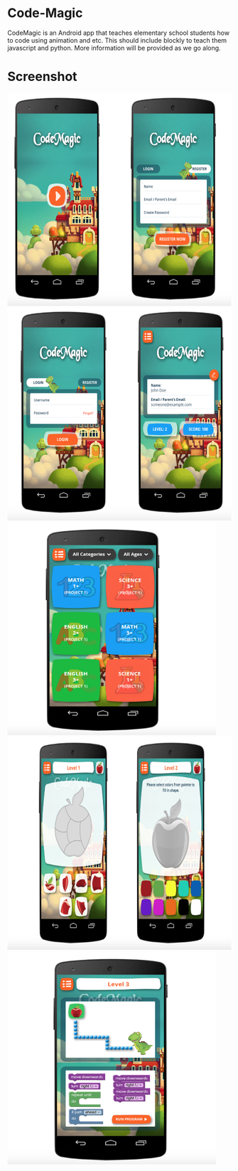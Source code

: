# Code-Magic
CodeMagic is an Android app that teaches elementary school students how to code using animation and etc.  This should include blockly to teach them javascript and python.  More information will be provided as we go along.
# Screenshot
<img src="https://github.com/safrin96/Code-Magic/blob/master/Screen%20Shot%202018-01-11%20at%205.38.23%20PM.png" height="480" width="510" alt="Screenshot 1 of All About Anime"> 
<img src="https://github.com/safrin96/Code-Magic/blob/master/Screen%20Shot%202018-01-11%20at%205.38.11%20PM.png" height="480" width="510" alt="Screenshot 1 of All About Anime"> <br>
<img src="https://github.com/safrin96/Code-Magic/blob/master/Screen%20Shot%202018-01-11%20at%205.38.01%20PM.png" height="480" width="470" alt="Screenshot 1 of All About Anime"> 
<img src="https://github.com/safrin96/Code-Magic/blob/master/Screen%20Shot%202018-01-11%20at%205.37.15%20PM.png" height="480" width="510" alt="Screenshot 1 of All About Anime"> <br>
<img src="https://github.com/safrin96/Code-Magic/blob/master/Screen%20Shot%202018-01-11%20at%205.37.30%20PM.png" height="480" width="470" alt="Screenshot 1 of All About Anime"> <br>
